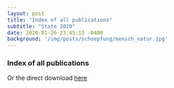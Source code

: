 ```yaml
---
layout: post
title: "Index of all publications"
subtitle: "State 2020"
date: 2020-01-26 23:45:13 -0400
background: '/img/posts/schoepfung/mensch_natur.jpg'
---
```


### Index of all publications
<object data="/assets/pdfs/Verzeichnis_Richebaecher_10_2020.pdf" width="1000" height="1000" type='application/pdf'></object>

Or the direct download [here][1]

[1]:https://wilhelm.richebaecher.org/assets/pdfs/Verzeichnis_Richebaecher_10_2020.pdf

